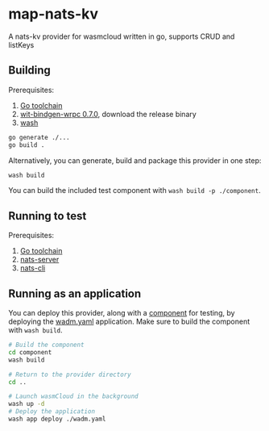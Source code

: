 # map-nats-kv
A nats-kv provider for wasmcloud written in go, supports CRUD and listKeys

## Building

Prerequisites:

1. [Go toolchain](https://go.dev/doc/install)
1. [wit-bindgen-wrpc 0.7.0](https://github.com/bytecodealliance/wrpc), download the release binary
1. [wash](https://wasmcloud.com/docs/installation)

```bash
go generate ./...
go build .
```

Alternatively, you can generate, build and package this provider in one step:

```bash
wash build
```

You can build the included test component with `wash build -p ./component`.

## Running to test

Prerequisites:

1. [Go toolchain](https://go.dev/doc/install)
1. [nats-server](https://github.com/nats-io/nats-server)
1. [nats-cli](https://github.com/nats-io/natscli)

## Running as an application

You can deploy this provider, along with a [component](../component/) for testing, by deploying the [wadm.yaml](./wadm.yaml) application. Make sure to build the component with `wash build`.

```bash
# Build the component
cd component
wash build

# Return to the provider directory
cd ..

# Launch wasmCloud in the background
wash up -d
# Deploy the application
wash app deploy ./wadm.yaml
```
